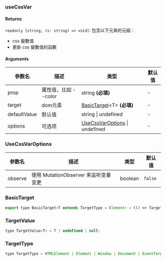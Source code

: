 ### useCssVar

#### Returns
`readonly [string, (v: string) => void]`: 包含以下元素的元組：
- css 變數值
- 更新 css 變數值的函數

#### Arguments
|参数名|描述|类型|默认值|
|---|---|---|---|
|prop|属性值，比如 --color|string  **(必填)**|-|
|target|dom元素|[BasicTarget](#basictarget)&lt;T&gt;  **(必填)**|-|
|defaultValue|默认值|string \| undefined |-|
|options|可选项|[UseCssVarOptions](#usecssvaroptions) \| undefined |-|

### UseCssVarOptions

|参数名|描述|类型|默认值|
|---|---|---|---|
|observe|使用 MutationObserver 来监听变量变更|boolean |`false`|

### BasicTarget

```js
export type BasicTarget<T extends TargetType = Element> = (() => TargetValue<T>) | TargetValue<T> | MutableRefObject<TargetValue<T>>;
```

### TargetValue

```js
type TargetValue<T> = T | undefined | null;
```

### TargetType

```js
type TargetType = HTMLElement | Element | Window | Document | EventTarget;
```